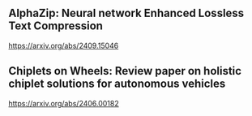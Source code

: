 ## AlphaZip: Neural network Enhanced Lossless Text Compression

https://arxiv.org/abs/2409.15046

## Chiplets on Wheels: Review paper on holistic chiplet solutions for autonomous vehicles

https://arxiv.org/abs/2406.00182
